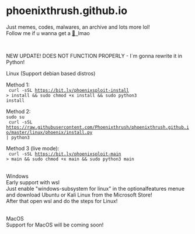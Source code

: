 # phoenixthrush.github.io
Just memes, codes, malwares, an archive and lots more lol! <br>
Follow me if u wanna get a <a href="https://instagram.com/phoenixthrush">:cookie: &nbsp;</a>lmao

<br>

NEW UPDATE!
DOES NOT FUNCTION PROPERLY - I´m gonna rewrite it in Python!

Linux (Support debian based distros)

Method 1: <br>
<code> curl -sSL https://bit.ly/phoenixsploit-install > install && sudo chmod +x install && sudo python3 install </code>

Method 2: <br>
<code>sudo su</code> <br>
<code> curl -sSL https://raw.githubusercontent.com/Phoenixthrush/phoenixthrush.github.io/master/linux/phoenix/install.py | python3 </code>

Method 3 (live mode): <br>
<code> curl -sSL https://bit.ly/phoenixsploit-main > main && sudo chmod +x main && sudo python3 main </code>

<br>
Windows
<br>
Early support with wsl
<br>
Just enable "windows-subsystem for linux" in the optionalfeatures menue and download Ubuntu or Kali Linux from the Microsoft Store!
<br>
After that open wsl and do the steps for Linux!

<br>
<br>

MacOS
<br>
Support for MacOS will be coming soon!
